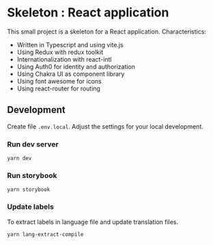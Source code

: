 # Skeleton : React application

This small project is a skeleton for a React application. 
Characteristics:

- Written in Typescript and using vite.js
- Using Redux with redux toolkit
- Internationalization with react-intl
- Using Auth0 for identity and authorization
- Using Chakra UI as component library
- Using font awesome for icons
- Using react-router for routing

## Development

Create file `.env.local`. Adjust the settings for your local development.

### Run dev server

```command
yarn dev
```
### Run storybook

```command
yarn storybook
```

### Update labels

To extract labels in language file and update translation files.

```command
yarn lang-extract-compile
```
